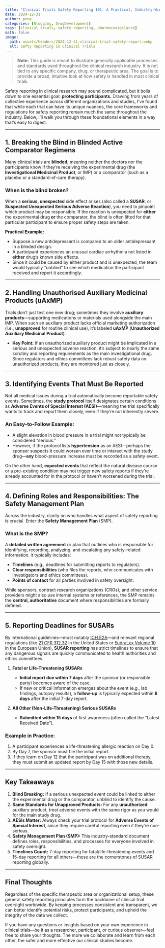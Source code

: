 ```yaml
---
title: "Clinical Trials Safety Reporting 101: A Practical, Industry-Wide Overview"
date: 2024-12-31
author: peng
categories: [Blogging, DrugDevelopment]
tags: [clinical trials, safety reporting, pharmacovigilance]
math: false
image:
  path: assets/headers/2024-12-31-clinical-trial-safety-report.webp
  alt: Safty Reporting in Clinical Trials
---
```



> **Note:** This guide is meant to illustrate generally applicable processes and standards used throughout the clinical research industry. It is not tied to any specific company, drug, or therapeutic area. The goal is to provide a broad, intuitive look at how safety is handled in most clinical trials.

Safety reporting in clinical research may sound complicated, but it boils down to one essential goal: **protecting participants.** Drawing from years of collective experience across different organizations and studies, I’ve found that while each trial can have its unique nuances, the core frameworks and regulations for safety reporting remain much the same throughout the industry. Below, I’ll walk you through these foundational elements in a way that’s easy to digest.

---

## 1. Breaking the Blind in Blinded Active Comparator Regimens

Many clinical trials are **blinded**, meaning neither the doctors nor the participants know if they’re receiving the experimental drug (the **Investigational Medicinal Product**, or IMP) or a comparator (such as a placebo or a standard-of-care therapy).

### When is the blind broken?
When a **serious, unexpected** side effect arises (also called a **SUSAR**, or **Suspected Unexpected Serious Adverse Reaction**), you need to pinpoint which product may be responsible. If the reaction is unexpected for **either** the experimental drug **or** the comparator, the blind is often lifted for that particular participant to ensure proper safety steps are taken.

**Practical Example:**
- Suppose a new antidepressant is compared to an older antidepressant in a blinded design.
- A participant experiences an unusual cardiac arrhythmia not listed in **either** drug’s known side effects.
- Since it could be caused by either product and is unexpected, the team would typically “unblind” to see which medication the participant received and report it accordingly.

---

## 2. Handling Unauthorised Auxiliary Medicinal Products (uAxMP)

Trials don’t just test one new drug; sometimes they involve **auxiliary products**—supporting medications or materials used alongside the main IMP. When such an auxiliary product lacks official marketing authorization (i.e., **unapproved** for routine clinical use), it’s labeled **uAxMP** (**Unauthorized Auxiliary Medicinal Product**).

- **Key Point:** If an unauthorized auxiliary product might be implicated in a serious and unexpected adverse reaction, it’s subject to nearly the same scrutiny and reporting requirements as the main investigational drug. Since regulators and ethics committees lack robust safety data on unauthorized products, they are monitored just as closely.

---

## 3. Identifying Events That Must Be Reported

Not all medical issues during a trial automatically become reportable safety events. Sometimes, the **study protocol** itself designates certain conditions as **Adverse Events of Special Interest (AESI)**—meaning the trial specifically wants to track and report them closely, even if they’re not inherently severe.

### An Easy-to-Follow Example:
- A slight elevation in blood pressure in a trial might not typically be considered “serious.”  
- However, if the protocol lists **hypertension** as an AESI—perhaps the sponsor suspects it could worsen over time or interact with the study drug—**any** blood-pressure increase must be recorded as a safety event.

On the other hand, **expected events** that reflect the natural disease course or a pre-existing condition may not trigger new safety reports if they’re already accounted for in the protocol or haven’t worsened during the trial.

---

## 4. Defining Roles and Responsibilities: The Safety Management Plan

Across the industry, clarity on who handles what aspect of safety reporting is crucial. Enter the **Safety Management Plan** (SMP).

### What is the SMP?
A **detailed written agreement** or plan that outlines who is responsible for identifying, recording, analyzing, and escalating any safety-related information. It typically includes:

- **Timelines** (e.g., deadlines for submitting reports to regulators).
- **Clear responsibilities** (who files the reports, who communicates with investigators and ethics committees).
- **Points of contact** for all parties involved in safety oversight.

While sponsors, contract research organizations (CROs), and other service providers might also use internal systems or references, the SMP remains the **central, authoritative** document where responsibilities are formally defined.

---

## 5. Reporting Deadlines for SUSARs

By international guidelines—most notably [ICH E2A](https://database.ich.org/sites/default/files/E2A_Guideline.pdf)—and relevant regional regulations (like [21 CFR 312.32](https://www.ecfr.gov/current/title-21/chapter-I/subchapter-D/part-312) in the United States or [EudraLex Volume 10](https://health.ec.europa.eu/medicinal-products/eudralex/eudralex-volume-10_en) in the European Union), **SUSAR reporting** has strict timelines to ensure that any dangerous signals are quickly communicated to health authorities and ethics committees.

1. **Fatal or Life-Threatening SUSARs**  
   - **Initial report due within 7 days** after the sponsor (or responsible party) becomes aware of the case.  
   - If new or critical information emerges about the event (e.g., lab findings, autopsy results), a **follow-up** is typically expected within **8 days** after the initial 7-day report.

2. **All Other (Non-Life-Threatening) Serious SUSARs**  
   - **Submitted within 15 days** of first awareness (often called the “Latest Received Date”).

### Example in Practice:
1. A participant experiences a life-threatening allergic reaction on Day 0.  
2. By Day 7, the sponsor must file the initial report.  
3. If they learn on Day 12 that the participant was on additional therapy, they must submit an updated report by Day 15 with those new details.

---

## Key Takeaways

1. **Blind Breaking:** If a serious unexpected event could be linked to either the experimental drug or the comparator, unblind to identify the cause.  
2. **Same Standards for Unapproved Products:** For any **unauthorized** auxiliary product, treat adverse events with the same rigor as you would for the main study drug.  
3. **AESIs Matter:** Always check your trial protocol for **Adverse Events of Special Interest**, since they require careful reporting even if they’re non-serious.  
4. **Safety Management Plan (SMP):** This industry-standard document defines roles, responsibilities, and processes for everyone involved in safety oversight.  
5. **Timelines Count:** 7-day reporting for fatal/life-threatening events and 15-day reporting for all others—these are the cornerstones of SUSAR reporting globally.

---

## Final Thoughts

Regardless of the specific therapeutic area or organizational setup, these general safety reporting principles form the backbone of clinical trial oversight worldwide. By keeping processes consistent and transparent, we can better identify potential risks, protect participants, and uphold the integrity of the data we collect.

If you have any questions or insights based on your own experience in clinical trials—be it as a researcher, participant, or curious observer—feel free to share your thoughts. The more we collaborate and learn from each other, the safer and more effective our clinical studies become.

